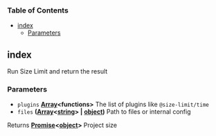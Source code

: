 <!-- Generated by documentation.js. Update this documentation by updating the source code. -->

### Table of Contents

-   [index][1]
    -   [Parameters][2]

## index

Run Size Limit and return the result

### Parameters

-   `plugins` **[Array][3]&lt;functions>** The list of plugins like `@size-limit/time`
-   `files` **([Array][3]&lt;[string][4]> | [object][5])** Path to files or internal config

Returns **[Promise][6]&lt;[object][5]>** Project size

[1]: #index

[2]: #parameters

[3]: https://developer.mozilla.org/docs/Web/JavaScript/Reference/Global_Objects/Array

[4]: https://developer.mozilla.org/docs/Web/JavaScript/Reference/Global_Objects/String

[5]: https://developer.mozilla.org/docs/Web/JavaScript/Reference/Global_Objects/Object

[6]: https://developer.mozilla.org/docs/Web/JavaScript/Reference/Global_Objects/Promise
